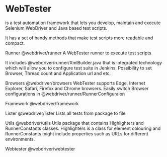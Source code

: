 # WebTester 
is a test automation framework that lets you develop, maintain and execute Selenium WebDriver and Java based test scripts. 

It has a set of handy methods that make test scripts more readable and compact.

Runner
@webdriver/runner 
A WebTester runner to execute test scripts

It includes @webdriver/runner/XmlBuilder.java that is integrated technology which will allow you to configure test suite in Jenkins. 
Possibility to set Browser, Thread count and Application url and etc.

Browsers
@webdriver/browsers
WebTester supports Edge, Internet Explorer, Safari, Firefox and Chrome browsers. 
Easily switch Browser configurations in @webdriver/runner/RunnerConfiguraion

Framework
@webdriver/framework

Lister
@webdriver/lister
Lists all tests from package to file

Utils
@webdriver/utils
Utils package that contains Highlighters and RunnerConstants classes. 
Highlighters is a class for element colouring and RunnerConstants might include properties such as URLs for different environments.  

Webtester
@webdriver/webtester
